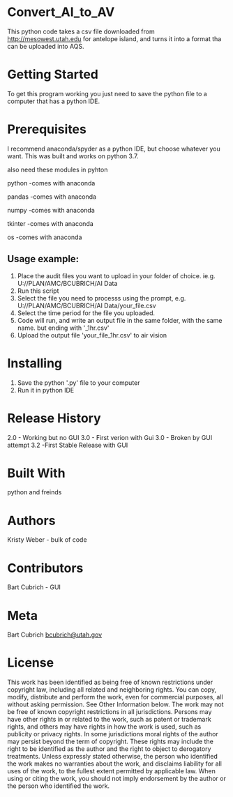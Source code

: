# Convert_AI_to_AV
This python code takes a csv file downloaded from http://mesowest.utah.edu for antelope island, and turns it into a format tha can be uploaded into AQS. 

# Getting Started
To get this program working you just need to save the python file to a computer that has a python IDE.

# Prerequisites
I recommend anaconda/spyder as a python IDE, but choose whatever you want. This was built and works on python 3.7.

also need these modules in pyhton

python -comes with anaconda

pandas -comes with anaconda

numpy -comes with anaconda

tkinter -comes with anaconda

os -comes with anaconda


## Usage example:

1) Place the audit files you want to upload in your folder of choice. ie.g. U://PLAN/AMC/BCUBRICH/AI Data
2) Run this script
3) Select the file you need to processs using the prompt, e.g. U://PLAN/AMC/BCUBRICH/AI Data/your_file.csv
4) Select the time period for the file you uploaded.
5) Code will run, and write an output file in the same folder, with the same name. but ending with '_1hr.csv'
6) Upload the output file 'your_file_1hr.csv' to air vision

# Installing
1) Save the python '.py' file to your computer
2) Run it in python IDE

# Release History
2.0 - Working but no GUI
3.0 - First verion with Gui
3.0 - Broken by GUI attempt
3.2 -First Stable Release with GUI

# Built With
python and freinds

# Authors
Kristy Weber - bulk of code

# Contributors
Bart Cubrich - GUI

# Meta
Bart Cubrich bcubrich@utah.gov

# License
This work has been identified as being free of known restrictions under copyright law, including all related and neighboring rights. You can copy, modify, distribute and perform the work, even for commercial purposes, all without asking permission. See Other Information below. The work may not be free of known copyright restrictions in all jurisdictions. Persons may have other rights in or related to the work, such as patent or trademark rights, and others may have rights in how the work is used, such as publicity or privacy rights. In some jurisdictions moral rights of the author may persist beyond the term of copyright. These rights may include the right to be identified as the author and the right to object to derogatory treatments. Unless expressly stated otherwise, the person who identified the work makes no warranties about the work, and disclaims liability for all uses of the work, to the fullest extent permitted by applicable law. When using or citing the work, you should not imply endorsement by the author or the person who identified the work.
